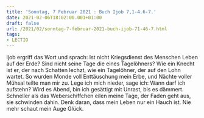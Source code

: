 ```yaml
---
title: 'Sonntag, 7 Februar 2021 : Buch Ijob 7,1-4.6-7.'
date: 2021-02-06T18:02:00.001+01:00
draft: false
url: /2021/02/sonntag-7-februar-2021-buch-ijob-71-46-7.html
tags: 
- LECTIO
---
```


Ijob ergriff das Wort und sprach: Ist nicht Kriegsdienst des Menschen Leben auf der Erde? Sind nicht seine Tage die eines Tagelöhners? Wie ein Knecht ist er, der nach Schatten lechzt, wie ein Tagelöhner, der auf den Lohn wartet. So wurden Monde voll Enttäuschung mein Erbe, und Nächte voller Mühsal teilte man mir zu. Lege ich mich nieder, sage ich: Wann darf ich aufstehn? Wird es Abend, bin ich gesättigt mit Unrast, bis es dämmert. Schneller als das Weberschiffchen eilen meine Tage, der Faden geht aus, sie schwinden dahin. Denk daran, dass mein Leben nur ein Hauch ist. Nie mehr schaut mein Auge Glück.